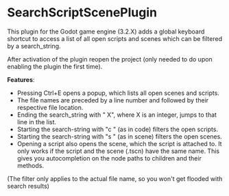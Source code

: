 # SearchScriptScenePlugin

This plugin for the Godot game engine (3.2.X) adds a global keyboard shortcut to access a list of all open scripts and scenes which can be filtered by a search_string.

After activation of the plugin reopen the project (only needed to do upon enabling the plugin the first time).


**Features**:

- Pressing Ctrl+E opens a popup, which lists all open scenes and scripts.
- The file names are preceded by a line number and followed by their respective file location.
- Ending the search_string with \" X\", where X is an integer, jumps to that line in the list.
- Starting the search-string with \"c \" (as in code) filters the open scripts.
- Starting the search-string with \"s \" (as in scene) filters the open scenes.
- Opening a script also opens the scene, which the script is attached to. It only works if the script and the scene (.tscn) have the same name. This gives you autocompletion on the node paths to children and their methods.

(The filter only applies to the actual file name, so you won't get flooded with search results)
